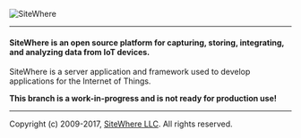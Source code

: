 ![SiteWhere](https://s3.amazonaws.com/sitewhere-demo/sitewhere-github.png)

---

#### SiteWhere is an open source platform for capturing, storing, integrating, and analyzing data from IoT devices. ####
SiteWhere is a server application and framework used to develop applications for the Internet of Things. 

**This branch is a work-in-progress and is not ready for production use!**

* * * *

Copyright (c) 2009-2017, [SiteWhere LLC](http://www.sitewhere.com). All rights reserved.

